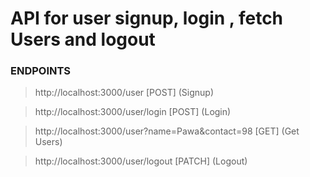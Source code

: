 # API for user signup, login , fetch Users and logout


### ENDPOINTS
> http://localhost:3000/user [POST] (Signup)

> http://localhost:3000/user/login [POST] (Login)

> http://localhost:3000/user?name=Pawa&contact=98 [GET] (Get Users)

> http://localhost:3000/user/logout [PATCH] (Logout)
